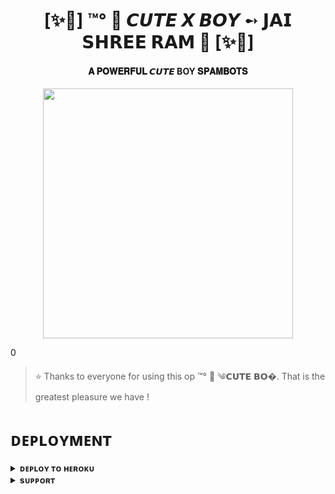 <h1 align="center"><b>[✨🥀] ™°‌ 🫧 𝘾𝙐𝙏𝙀 𝙓 𝘽𝙊𝙔 ➻ 𝗝𝗔𝗜 𝗦𝗛𝗥𝗘𝗘 𝗥𝗔𝗠 🙏 [✨🥀]</b></h1>

<h4 align="center"> 𝐀 𝐏𝐎𝐖𝐄𝐑𝐅𝐔𝐋 𝘾𝙐𝙏𝙀 BOY 𝐒𝐏𝐀𝐌𝐁𝐎𝐓𝐒</h4>

<p align="center"><a href="https://t.me/HIND_LOK"><img src="https://telegra.ph/file/c4b8f21ac95647ecd37ed.jpg" width="400"></a></p>0


> ⭐️ Thanks to everyone for using this op ™°‌ 🫧 ༄𝗖𝗨𝗧𝗘 𝗕𝗢�. That is the greatest pleasure we have !


# ᴅᴇᴘʟᴏʏᴍᴇɴᴛ


<details>
<summary><b>ᴅᴇᴘʟᴏʏ ᴛᴏ ʜᴇʀᴏᴋᴜ</b></summary>
<br>

[![Deploy](https://www.herokucdn.com/deploy/button.svg)](https://dashboard.heroku.com/new?template=https://github.com/CUTIEEBOY9/CUTEBOYSPAM)

</details>


<details>
<summary><b>sᴜᴘᴘᴏʀᴛ</b></summary>
<br>

<a href="https://t.me/HIND_LOK"><img src="https://img.shields.io/badge/Join-Telegram%20Channel-red.svg?logo=Telegram"></a>

</details>
